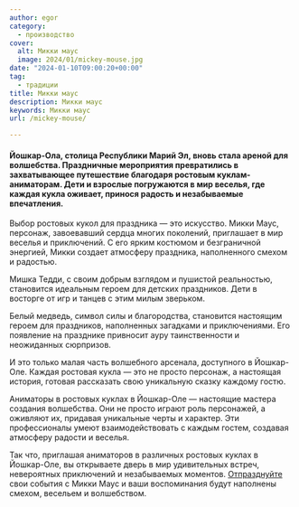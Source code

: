 ```yaml
---
author: egor
category:
  - производство
cover:
  alt: Микки маус
  image: 2024/01/mickey-mouse.jpg
date: "2024-01-10T09:00:20+00:00"
tag:
  - традиции
title: Микки маус
description: Микки маус
keywords: Микки маус
url: /mickey-mouse/

---
```

#### Йошкар-Ола, столица Республики Марий Эл, вновь стала ареной для волшебства. Праздничные мероприятия превратились в захватывающее путешествие благодаря ростовым куклам-аниматорам. Дети и взрослые погружаются в мир веселья, где каждая кукла оживает, принося радость и незабываемые впечатления.

Выбор ростовых кукол для праздника — это искусство. Микки Маус, персонаж, завоевавший сердца многих поколений, приглашает в мир веселья и приключений. С его ярким костюмом и безграничной энергией, Микки создает атмосферу праздника, наполненного смехом и радостью.

Мишка Тедди, с своим добрым взглядом и пушистой pеальностью, становится идеальным героем для детских праздников. Дети в восторге от игр и танцев с этим милым зверьком.

Белый медведь, символ силы и благородства, становится настоящим героем для праздников, наполненных загадками и приключениями. Его появление на празднике привносит ауру таинственности и неожиданных сюрпризов.

И это только малая часть волшебного арсенала, доступного в Йошкар-Оле. Каждая ростовая кукла — это не просто персонаж, а настоящая история, готовая рассказать свою уникальную сказку каждому гостю.

Аниматоры в ростовых куклах в Йошкар-Оле — настоящие мастера создания волшебства. Они не просто играют роль персонажей, а оживляют их, придавая уникальные черты и характер. Эти профессионалы умеют взаимодействовать с каждым гостем, создавая атмосферу радости и веселья.

Так что, приглашая аниматоров в различных ростовых куклах в Йошкар-Оле, вы открываете дверь в мир удивительных встреч, невероятных приключений и незабываемых моментов. [Отпразднуйте](/lajver/) свои события с Микки Маус и ваши воспоминания будут наполнены смехом, весельем и волшебством.
